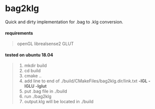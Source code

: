 # bag2klg
Quick and dirty implementation for .bag to .klg conversion.

#### requirements
> openGL
> librealsense2
> GLUT

#### tested on ubuntu 18.04
> 1) mkdir build
> 2) cd build
> 3) cmake ..
> 4) add line to end of ./build/CMakeFiles/bag2klg.dir/link.txt
> **-lGL -lGLU -lglut** 
 > 5) put .bag file in ./build
 > 6) run ./bag2klg
 > 7) output.klg will be located in ./build

